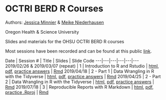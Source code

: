 # OCTRI BERD R Courses

Authors: [Jessica Minnier](https://github.com/jminnier) & [Meike Niederhausen](https://github.com/Niederhausen)

Oregon Health & Science University

Slides and materials for the OHSU OCTRI BERD R courses

Most sessions have been recorded and can be found at this public [link](https://echo360.org/section/aefe4e1c-c635-4a3b-bf99-ce6439184f5f/public).

Date | Session # | Title | Slides | Slide Code
---|---|---|---|---|---
2019/02/26 & 2019/03/07 (repeat) | 1 | Introduction to R and Rstudio | [html](http://bit.ly/berd_r_intro), [pdf](http://bit.ly/berd_r_intro_pdf), [practice answers](https://jminnier-berd-r-courses.netlify.com/01-getting-started/01_getting_started_Practice_Answers.html) | [Rmd](01-getting-started/01_getting_started_slides.Rmd) 
2019/04/18 | 2 - Part 1 | Data Wrangling in R with the Tidyverse | [html](http://bit.ly/berd_tidy1), [pdf](http://bit.ly/berd_tidy1_pdf), [practice answers](https://jminnier-berd-r-courses.netlify.com/02-data-wrangling-tidyverse/02_data_wrangling_slides_part1_practice_solutions.html) | [Rmd](02-data-wrangling-tidyverse/02_data_wrangling_slides_part1.Rmd)
2019/04/25 | 2 - Part 2 | Data Wrangling in R with the Tidyverse | [html](https://jminnier-berd-r-courses.netlify.com/02-data-wrangling-tidyverse/02_data_wrangling_slides_part2.html), [pdf](https://jminnier-berd-r-courses.netlify.com/02-data-wrangling-tidyverse/02_data_wrangling_slides_part2.pdf), [practice answers](https://jminnier-berd-r-courses.netlify.com/02-data-wrangling-tidyverse/02_data_wrangling_slides_part2_practice_solutions.html) | [Rmd](02-data-wrangling-tidyverse/02_data_wrangling_slides_part2.Rmd) 
2019/07/18 | 3 | Reproducible Reports with R Markdown | [html](https://jminnier-berd-r-courses.netlify.com/03-rmarkdown/03_rmarkdown_slides.html), [pdf](https://jminnier-berd-r-courses.netlify.com/03-rmarkdown/03_rmarkdown_slides.pdf), [practice .Rproj](https://github.com/jminnier/berd_rmarkdown_project) | [Rmd](https://jminnier-berd-r-courses.netlify.com/03-rmarkdown/03_rmarkdown_slides.Rmd)


